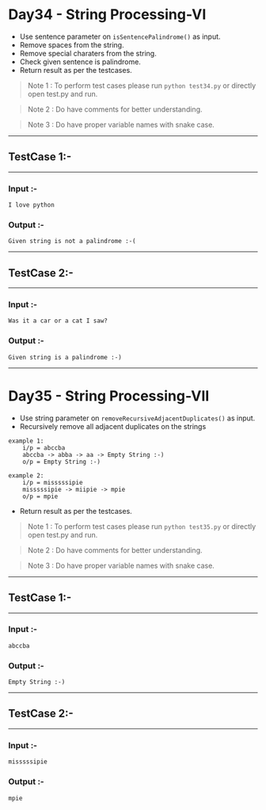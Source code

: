 # Day34 - String Processing-VI

- Use sentence parameter on ```isSentencePalindrome()``` as input.  
- Remove spaces from the string.
- Remove special charaters from the string.
- Check given sentence is palindrome.
- Return result as per the testcases.

> Note 1 : To perform test cases please run ``` python test34.py ``` or directly open test.py and run. 

> Note 2 : Do have comments for better understanding.  

> Note 3 : Do have proper variable names with snake case.  

---
## TestCase 1:-
---
### Input :-
```
I love python
```
### Output :-
```
Given string is not a palindrome :-(
```
---
## TestCase 2:-
---
### Input :-
```
Was it a car or a cat I saw?
```
### Output :-
```
Given string is a palindrome :-)
```

---

# Day35 - String Processing-VII

- Use string parameter on ```removeRecursiveAdjacentDuplicates()``` as input.  
- Recursively remove all adjacent duplicates on the strings
```
example 1:
    i/p = abccba
    abccba -> abba -> aa -> Empty String :-)
    o/p = Empty String :-)

example 2:
    i/p = misssssipie
    misssssipie -> miipie -> mpie
    o/p = mpie
```
- Return result as per the testcases.

> Note 1 : To perform test cases please run ``` python test35.py ``` or directly open test.py and run. 

> Note 2 : Do have comments for better understanding.  

> Note 3 : Do have proper variable names with snake case.  

---
## TestCase 1:-
---
### Input :-
```
abccba
```
### Output :-
```
Empty String :-)
```
---
## TestCase 2:-
---
### Input :-
```
misssssipie
```
### Output :-
```
mpie
```
